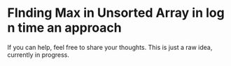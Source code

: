 # FInding Max in Unsorted Array in log n time an approach
If you can help, feel free to share your thoughts.
This is just a raw idea, currently in progress.
